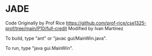 JADE
====

Code Originally by Prof Rice
https://github.com/prof-rice/cse1325-prof/tree/main/P10/full-credit
Modified by Ivan Martinez

To build, type "ant" or "javac gui/MainWin.java".

To run, type "java gui.MainWin".
